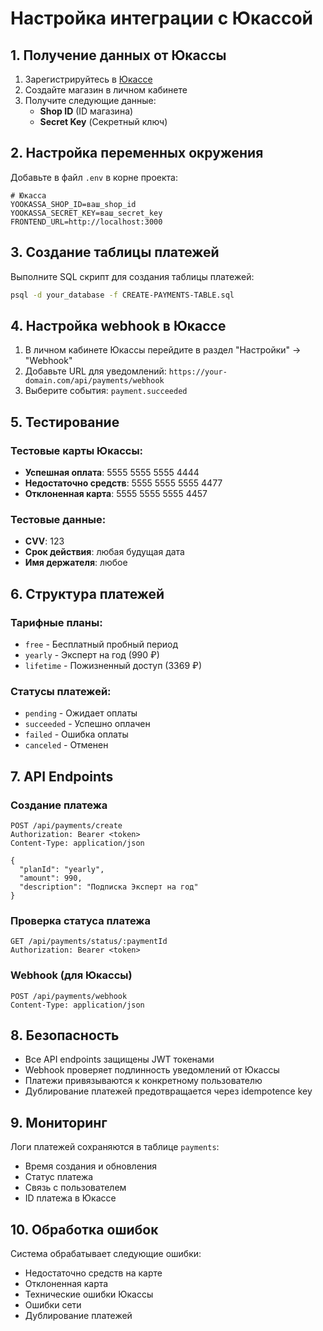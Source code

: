 # Настройка интеграции с Юкассой

## 1. Получение данных от Юкассы

1. Зарегистрируйтесь в [Юкассе](https://yookassa.ru/)
2. Создайте магазин в личном кабинете
3. Получите следующие данные:
   - **Shop ID** (ID магазина)
   - **Secret Key** (Секретный ключ)

## 2. Настройка переменных окружения

Добавьте в файл `.env` в корне проекта:

```env
# Юкасса
YOOKASSA_SHOP_ID=ваш_shop_id
YOOKASSA_SECRET_KEY=ваш_secret_key
FRONTEND_URL=http://localhost:3000
```

## 3. Создание таблицы платежей

Выполните SQL скрипт для создания таблицы платежей:

```bash
psql -d your_database -f CREATE-PAYMENTS-TABLE.sql
```

## 4. Настройка webhook в Юкассе

1. В личном кабинете Юкассы перейдите в раздел "Настройки" → "Webhook"
2. Добавьте URL для уведомлений: `https://your-domain.com/api/payments/webhook`
3. Выберите события: `payment.succeeded`

## 5. Тестирование

### Тестовые карты Юкассы:
- **Успешная оплата**: 5555 5555 5555 4444
- **Недостаточно средств**: 5555 5555 5555 4477
- **Отклоненная карта**: 5555 5555 5555 4457

### Тестовые данные:
- **CVV**: 123
- **Срок действия**: любая будущая дата
- **Имя держателя**: любое

## 6. Структура платежей

### Тарифные планы:
- `free` - Бесплатный пробный период
- `yearly` - Эксперт на год (990 ₽)
- `lifetime` - Пожизненный доступ (3369 ₽)

### Статусы платежей:
- `pending` - Ожидает оплаты
- `succeeded` - Успешно оплачен
- `failed` - Ошибка оплаты
- `canceled` - Отменен

## 7. API Endpoints

### Создание платежа
```
POST /api/payments/create
Authorization: Bearer <token>
Content-Type: application/json

{
  "planId": "yearly",
  "amount": 990,
  "description": "Подписка Эксперт на год"
}
```

### Проверка статуса платежа
```
GET /api/payments/status/:paymentId
Authorization: Bearer <token>
```

### Webhook (для Юкассы)
```
POST /api/payments/webhook
Content-Type: application/json
```

## 8. Безопасность

- Все API endpoints защищены JWT токенами
- Webhook проверяет подлинность уведомлений от Юкассы
- Платежи привязываются к конкретному пользователю
- Дублирование платежей предотвращается через idempotence key

## 9. Мониторинг

Логи платежей сохраняются в таблице `payments`:
- Время создания и обновления
- Статус платежа
- Связь с пользователем
- ID платежа в Юкассе

## 10. Обработка ошибок

Система обрабатывает следующие ошибки:
- Недостаточно средств на карте
- Отклоненная карта
- Технические ошибки Юкассы
- Ошибки сети
- Дублирование платежей

